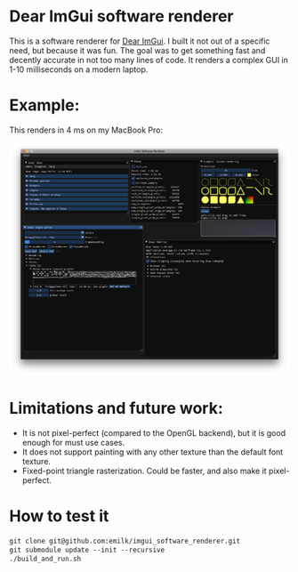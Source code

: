 # Dear ImGui software renderer
This is a software renderer for [Dear ImGui](https://github.com/ocornut/imgui).
I built it not out of a specific need, but because it was fun.
The goal was to get something fast and decently accurate in not too many lines of code.
It renders a complex GUI in 1-10 milliseconds on a modern laptop.

# Example:
This renders in 4 ms on my MacBook Pro:

![Software rendered](screenshots/imgui_sw.png)

# Limitations and future work:
* It is not pixel-perfect (compared to the OpenGL backend), but it is good enough for must use cases.
* It does not support painting with any other texture than the default font texture.
* Fixed-point triangle rasterization. Could be faster, and also make it pixel-perfect.

# How to test it
```
git clone git@github.com:emilk/imgui_software_renderer.git
git submodule update --init --recursive
./build_and_run.sh
```
